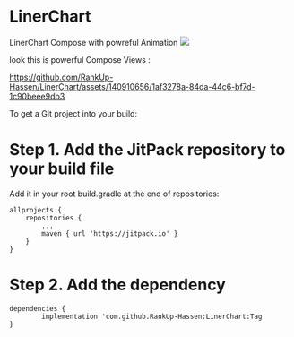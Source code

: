 # LinerChart
LinerChart Compose with powreful Animation 
[![](https://jitpack.io/v/RankUp-Hassen/LinerChart.svg)](https://jitpack.io/#RankUp-Hassen/LinerChart)


look this is powerful Compose Views :

https://github.com/RankUp-Hassen/LinerChart/assets/140910656/1af3278a-84da-44c6-bf7d-1c90beee9db3



To get a Git project into your build:

# Step 1. Add the JitPack repository to your build file


Add it in your root build.gradle at the end of repositories:

	allprojects {
		repositories {
			...
			maven { url 'https://jitpack.io' }
		}
	}
# Step 2. Add the dependency

	dependencies {
	        implementation 'com.github.RankUp-Hassen:LinerChart:Tag'
	}
